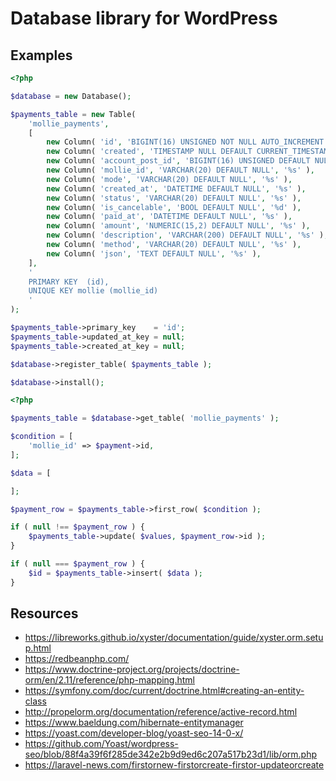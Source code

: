 # Database library for WordPress

## Examples

```php
<?php

$database = new Database();

$payments_table = new Table(
	'mollie_payments',
	[
		new Column( 'id', 'BIGINT(16) UNSIGNED NOT NULL AUTO_INCREMENT', '%d' ),
		new Column( 'created', 'TIMESTAMP NULL DEFAULT CURRENT_TIMESTAMP', '%s' ),
		new Column( 'account_post_id', 'BIGINT(16) UNSIGNED DEFAULT NULL', '%s' ),
		new Column( 'mollie_id', 'VARCHAR(20) DEFAULT NULL', '%s' ),
		new Column( 'mode', 'VARCHAR(20) DEFAULT NULL', '%s' ),
		new Column( 'created_at', 'DATETIME DEFAULT NULL', '%s' ),
		new Column( 'status', 'VARCHAR(20) DEFAULT NULL', '%s' ),
		new Column( 'is_cancelable', 'BOOL DEFAULT NULL', '%d' ),
		new Column( 'paid_at', 'DATETIME DEFAULT NULL', '%s' ),
		new Column( 'amount', 'NUMERIC(15,2) DEFAULT NULL', '%s' ),
		new Column( 'description', 'VARCHAR(200) DEFAULT NULL', '%s' ),
		new Column( 'method', 'VARCHAR(20) DEFAULT NULL', '%s' ),
		new Column( 'json', 'TEXT DEFAULT NULL', '%s' ),
	],
	'
	PRIMARY KEY  (id),
	UNIQUE KEY mollie (mollie_id)
	'
);

$payments_table->primary_key    = 'id';
$payments_table->updated_at_key = null;
$payments_table->created_at_key = null;

$database->register_table( $payments_table );

$database->install();
```

```php
<?php

$payments_table = $database->get_table( 'mollie_payments' );

$condition = [
	'mollie_id' => $payment->id,
];

$data = [

];

$payment_row = $payments_table->first_row( $condition );

if ( null !== $payment_row ) {
	$payments_table->update( $values, $payment_row->id );
}

if ( null === $payment_row ) {
	$id = $payments_table->insert( $data );
}
```

## Resources

- https://libreworks.github.io/xyster/documentation/guide/xyster.orm.setup.html
- https://redbeanphp.com/
- https://www.doctrine-project.org/projects/doctrine-orm/en/2.11/reference/php-mapping.html
- https://symfony.com/doc/current/doctrine.html#creating-an-entity-class
- http://propelorm.org/documentation/reference/active-record.html
- https://www.baeldung.com/hibernate-entitymanager
- https://yoast.com/developer-blog/yoast-seo-14-0-x/
- https://github.com/Yoast/wordpress-seo/blob/88f4a39f6f285de342e2b9d9ed6c207a517b23d1/lib/orm.php
- https://laravel-news.com/firstornew-firstorcreate-firstor-updateorcreate
